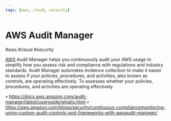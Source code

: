 ```yaml
---
tags: [aws, cloud, security]
---
```

# AWS Audit Manager
#aws #cloud #security 

[AWS](Cloud%20Computing/AWS/AWS.md) Audit Manager helps you continuously audit your AWS usage to simplify how you assess risk and compliance with regulations and industry standards. Audit Manager automates evidence collection to make it easier to assess if your policies, procedures, and activities, also known as controls, are operating effectively.
To assesses whether your policies, procedures, and activities are
operating effectively


• https://docs.aws.amazon.com/audit-manager/latest/userguide/whatis.html
• https://aws.amazon.com/blogs/security/continuous-compliancemonitoring-using-custom-audit-controls-and-frameworks-with-awsaudit-manager/
